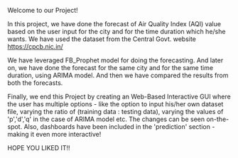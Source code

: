 Welcome to our Project!


In this project, we have done the forecast of Air Quality Index (AQI) value based on the user input for the city and for the time duration which he/she wants. 
We have used the dataset from the Central Govt. website  https://cpcb.nic.in/  

We have leveraged FB_Prophet model for doing the forecasting. And later on, we have done the forecast for the same city and for the same time duration, using ARIMA model.
And then we have compared the results from both the forecasts.

Finally, we end this Project by creating an Web-Based Interactive GUI where the user has multiple options - like the option to input his/her own dataset file, 
varying the ratio of (training data : testing data), varying the values of 'p','d','q' in the case of ARIMA model etc. The changes can be seen on-the-spot.
Also, dashboards have been included in the 'prediction' section - making it even more interactive!


HOPE YOU LIKED IT!!

